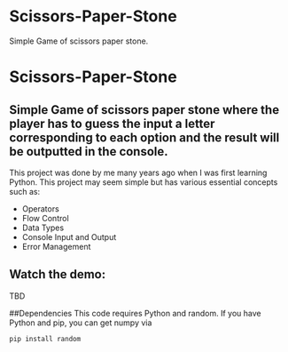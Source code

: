 # Scissors-Paper-Stone
 Simple Game of scissors paper stone.


# Scissors-Paper-Stone
 ##  Simple Game of scissors paper stone where the player has to guess the input a letter corresponding to each option and the result will be outputted in the console.

 This project was done by me many years ago when I was first learning Python. This project may seem simple but has various essential concepts such as:

* Operators
* Flow Control
* Data Types
* Console Input and Output
* Error Management

## Watch the demo:
TBD

##Dependencies
This code requires Python and random.  If you have Python and pip, you can get numpy via

    pip install random
